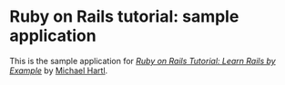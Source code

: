# Ruby on Rails tutorial: sample application

This is the sample application for [*Ruby on Rails Tutorial: Learn Rails by Example*](http://ruby.railstutorial.org/) by [Michael Hartl](http://michaelhartl.com/).